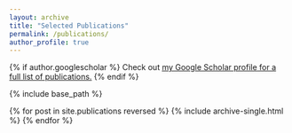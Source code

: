 ```yaml
---
layout: archive
title: "Selected Publications"
permalink: /publications/
author_profile: true
---
```


{% if author.googlescholar %}
  Check out <u><a href="{{author.googlescholar}}">my Google Scholar profile</a> for a full list of publications.</u>
{% endif %}

{% include base_path %}

{% for post in site.publications reversed %}
  {% include archive-single.html %}
{% endfor %}
